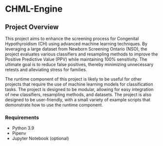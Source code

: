 # CHML-Engine
## Project Overview

This project aims to enhance the screening process for Congenital Hypothyroidism (CH) using advanced machine learning techniques. By leveraging a large dataset from Newborn Screening Ontario (NSO), the project evaluates various classifiers and resampling methods to improve the Positive Predictive Value (PPV) while maintaining 100% sensitivity. The ultimate goal is to reduce false positives, thereby minimizing unnecessary retests and alleviating stress for families.

The runtime component of this project is likely to be useful for other projects that require the use of machine learning models for classification tasks. The project is designed to be modular, allowing for easy integration of new classifiers, resampling methods, and datasets. The project is also designed to be user-friendly, with a small variety of example scripts that demonstrate how to use the runtime component.

### Requirements
- Python 3.9
- Pipenv
- Jupyter Notebook (optional)

